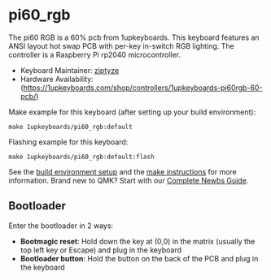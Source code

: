 # pi60_rgb

The pi60 RGB is a 60% pcb from 1upkeyboards. This keyboard features an ANSI layout hot swap PCB with per-key in-switch RGB lighting. The controller is a Raspberry Pi rp2040 microcontroller.

* Keyboard Maintainer: [ziptyze](https://github.com/ziptyze)
* Hardware Availability: (https://1upkeyboards.com/shop/controllers/1upkeyboards-pi60rgb-60-pcb/)

Make example for this keyboard (after setting up your build environment):

    make 1upkeyboards/pi60_rgb:default

Flashing example for this keyboard:

    make 1upkeyboards/pi60_rgb:default:flash

See the [build environment setup](https://docs.qmk.fm/#/getting_started_build_tools) and the [make instructions](https://docs.qmk.fm/#/getting_started_make_guide) for more information. Brand new to QMK? Start with our [Complete Newbs Guide](https://docs.qmk.fm/#/newbs).

## Bootloader

Enter the bootloader in 2 ways:

* **Bootmagic reset**: Hold down the key at (0,0) in the matrix (usually the top left key or Escape) and plug in the keyboard
* **Bootloader button**: Hold the button on the back of the PCB and plug in the keyboard
